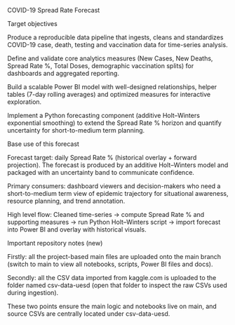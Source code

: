 COVID-19 Spread Rate Forecast 

Target objectives

Produce a reproducible data pipeline that ingests, cleans and standardizes COVID-19 case, death, testing and vaccination data for time-series analysis. 

Define and validate core analytics measures (New Cases, New Deaths, Spread Rate %, Total Doses, demographic vaccination splits) for dashboards and aggregated reporting. 

Build a scalable Power BI model with well-designed relationships, helper tables (7-day rolling averages) and optimized measures for interactive exploration. 

Implement a Python forecasting component (additive Holt–Winters exponential smoothing) to extend the Spread Rate % horizon and quantify uncertainty for short-to-medium term planning. 

Base use of this forecast

Forecast target: daily Spread Rate % (historical overlay + forward projection). The forecast is produced by an additive Holt–Winters model and packaged with an uncertainty band to communicate confidence. 

Primary consumers: dashboard viewers and decision-makers who need a short-to-medium term view of epidemic trajectory for situational awareness, resource planning, and trend annotation. 

High level flow: Cleaned time-series → compute Spread Rate % and supporting measures → run Python Holt–Winters script → import forecast into Power BI and overlay with historical visuals.

Important repository notes (new)

Firstly: all the project-based main files are uploaded onto the main branch (switch to main to view all notebooks, scripts, Power BI files and docs).

Secondly: all the CSV data imported from kaggle.com is uploaded to the folder named csv-data-uesd (open that folder to inspect the raw CSVs used during ingestion).

These two points ensure the main logic and notebooks live on main, and source CSVs are centrally located under csv-data-uesd.

